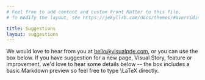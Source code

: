 ```yaml
---
# Feel free to add content and custom Front Matter to this file.
# To modify the layout, see https://jekyllrb.com/docs/themes/#overriding-theme-defaults

title: Suggestions
layout: suggestions
---
```


We would love to hear from you at [hello@visualpde.com](mailto:hello@visualpde.com), or you can use the box below. If you have suggestion for a new page, Visual Story, feature or improvement, we'd love to hear some details below -- the box includes a basic Markdown preview so feel free to type \LaTeX directly. 
